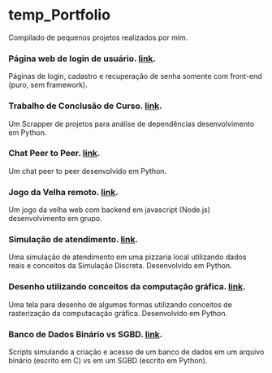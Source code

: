 # temp_Portfolio
Compilado de pequenos projetos realizados por mim.

### Página web de login de usuário. [link](https://github.com/CaioSR/frontend-av).
Páginas de login, cadastro e recuperação de senha somente com front-end (puro, sem framework).

### Trabalho de Conclusão de Curso. [link](https://github.com/CaioSR/deps-ahoy).
Um Scrapper de projetos para análise de dependências desenvolvimento em Python.

### Chat Peer to Peer. [link](https://github.com/CaioSR/P2PChat).
Um chat peer to peer desenvolvido em Python.

### Jogo da Velha remoto. [link](https://github.com/the-tictactoe-brothers/tic-tac-toe).
Um jogo da velha web com backend em javascript (Node.js) desenvolvimento em grupo.

### Simulação de atendimento. [link](https://github.com/CaioSR/Simulacao-Discreta).
Uma simulação de atendimento em uma pizzaria local utilizando dados reais e conceitos da Simulação Discreta. Desenvolvido em Python.

### Desenho utilizando conceitos da computação gráfica. [link](https://github.com/CaioSR/GUI).
Uma tela para desenho de algumas formas utilizando conceitos de rasterização da computacação gráfica. Desenvolvido em Python.

### Banco de Dados Binário vs SGBD. [link](https://github.com/CaioSR/Advanced-Databases).
Scripts simulando a criação e acesso de um banco de dados em um arquivo binário (escrito em C) vs em um SGBD (escrito em Python).
